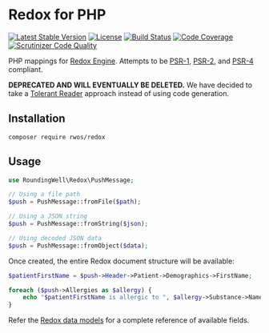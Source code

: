 # Redox for PHP

[![Latest Stable Version](https://img.shields.io/packagist/v/rwos/redox.svg)](https://packagist.org/packages/rwos/redox)
[![License](https://img.shields.io/packagist/l/rwos/redox.svg)](https://github.com/RoundingWellOS/redox-php/blob/master/LICENSE)
[![Build Status](https://travis-ci.org/RoundingWellOS/redox-php.svg)](https://travis-ci.org/RoundingWellOS/redox-php)
[![Code Coverage](https://scrutinizer-ci.com/g/RoundingWellOS/redox-php/badges/coverage.png?b=master)](https://scrutinizer-ci.com/g/RoundingWellOS/redox-php/?branch=master)
[![Scrutinizer Code Quality](https://scrutinizer-ci.com/g/RoundingWellOS/redox-php/badges/quality-score.png?b=master)](https://scrutinizer-ci.com/g/RoundingWellOS/redox-php/?branch=master)

PHP mappings for [Redox Engine](https://www.redoxengine.com/). Attempts to be
[PSR-1](http://www.php-fig.org/psr/psr-1/), [PSR-2](http://www.php-fig.org/psr/psr-2/),
and [PSR-4](http://www.php-fig.org/psr/psr-2/) compliant.

**DEPRECATED AND WILL EVENTUALLY BE DELETED.** We have decided to take a [Tolerant Reader](https://martinfowler.com/bliki/TolerantReader.html) approach instead of using code generation.

## Installation

```
composer require rwos/redox
```

## Usage

```php
use RoundingWell\Redox\PushMessage;

// Using a file path
$push = PushMessage::fromFile($path);

// Using a JSON string
$push = PushMessage::fromString($json);

// Using decoded JSON data
$push = PushMessage::fromObject($data);
```

Once created, the entire Redox document structure will be available:

```php
$patientFirstName = $push->Header->Patient->Demographics->FirstName;

foreach ($push->Allergies as $allergy) {
    echo "$patientFirstName is allergic to ", $allergy->Substance->Name, "\n";
}
```

Refer the [Redox data models](https://app.redoxengine.com/#/docs/datamodels/) for
a complete reference of available fields.
